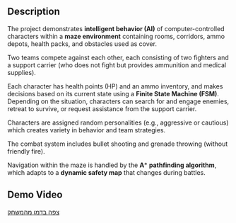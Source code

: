 ## Description
The project demonstrates **intelligent behavior (AI)** of computer-controlled characters within a **maze environment** containing rooms, corridors, ammo depots, health packs, and obstacles used as cover.  

Two teams compete against each other, each consisting of two fighters and a support carrier (who does not fight but provides ammunition and medical supplies).  

Each character has health points (HP) and an ammo inventory, and makes decisions based on its current state using a **Finite State Machine (FSM)**. Depending on the situation, characters can search for and engage enemies, retreat to survive, or request assistance from the support carrier.  

Characters are assigned random personalities (e.g., aggressive or cautious) which creates variety in behavior and team strategies.  

The combat system includes bullet shooting and grenade throwing (without friendly fire).  

Navigation within the maze is handled by the **A*** **pathfinding algorithm**, which adapts to a **dynamic safety map** that changes during battles.  
## Demo Video
[צפה בדמו מהמשחק](https://drive.google.com/file/d/1elboNYjhBmRCh4iJN6ciqsgSBRRw9t2S/view?usp=drive_link)
